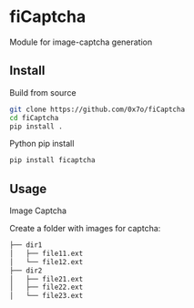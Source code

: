 # fiCaptcha
Module for image-captcha generation

## Install
Build from source
```bash
git clone https://github.com/0x7o/fiCaptcha
cd fiCaptcha
pip install .
```

Python pip install
```bash
pip install ficaptcha
```
## Usage
Image Captcha

Create a folder with images for captcha:
```bash
├── dir1
│   ├── file11.ext
│   └── file12.ext
├── dir2
│   ├── file21.ext
│   ├── file22.ext
│   └── file23.ext
```
